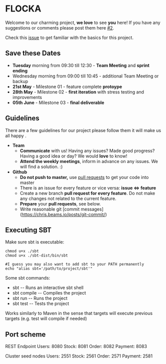 # FLOCKA

Welcome to our charming project, **we love** to see **you** here!
If you have any suggestions or comments please post them here [#2](https://github.com/jan-gerling/lam-dal/issues/2).

Check this [issue](https://github.com/jan-gerling/lam-dal/issues/7) to get familiar with the basics for this project.


## Save these Dates

- **Tuesday** morning from 09:30 till 12:30 - **Team Meeting** and **sprint ending**
- Wednesday morning from 09:00 till 10:45 - additional Team Meeting or backup
- **21st May** - Milestone 01 - feature complete **protoype**
- **28th May** - Milestone 02 - **first iteration** with stress testing and improvements
- **05th June** - Milestone 03 - **final deliverable**



## Guidelines 

There are a few guidelines for our project please follow them it will make us all happy .

- **Team**
  - **Communicate** with us! Having any issues? Made good progress? Having a good idea or day? We would **love** to know!
  - **Attend the weekly meetings**, inform in advance on any issues. We will find a solution. :)
- **Github**
  - **Do not push to master,** use [pull requests](<https://help.github.com/en/articles/about-pull-requests>) to get your code into master
  - There is an issue for every feature or vice versa: **issue <=> feature**
  - Create a new branch **pull request for every feature**. Do not make any changes not related to the current feature.
  - **Prepare** your **pull requests**, see below.
  - Write reasonable git [commit messages] (<https://chris.beams.io/posts/git-commit/>)

## Executing SBT

Make sure sbt is executable:
```
chmod u+x ./sbt
chmod u+x ./sbt-dist/bin/sbt

#I guess you may also want to add sbt to your PATH permanently
echo "alias sbt='/path/to/project/sbt'"
```

Some sbt commands:
* sbt -- Runs an interactive sbt shell
* sbt compile -- Compiles the project
* sbt run -- Runs the project
* sbt test -- Tests the project

Works similarly to Maven in the sense that targets will execute previous targets (e.g. test will compile if needed)

## Port scheme ##
REST Endpoint
Users: 8080
Stock: 8081
Order: 8082
Payment: 8083

Cluster seed nodes
Users: 2551
Stock: 2561
Order: 2571
Payment: 2581
